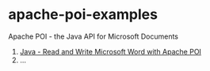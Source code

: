 # apache-poi-examples
Apache POI - the Java API for Microsoft Documents

1. [Java - Read and Write Microsoft Word with Apache POI](https://github.com/isaccanedo/java-read-and-write-microsoft-word-with-apache-poi/)
2. ...
